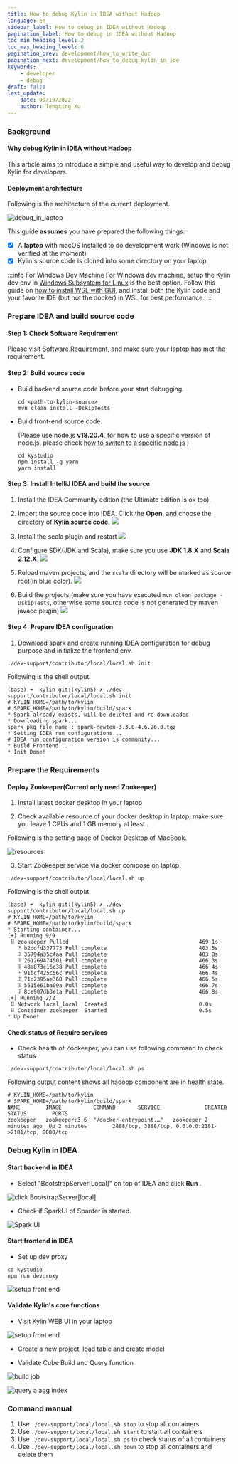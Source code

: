 ```yaml
---
title: How to debug Kylin in IDEA without Hadoop
language: en
sidebar_label: How to debug in IDEA without Hadoop
pagination_label: How to debug in IDEA without Hadoop
toc_min_heading_level: 2
toc_max_heading_level: 6
pagination_prev: development/how_to_write_doc
pagination_next: development/how_to_debug_kylin_in_ide
keywords:
    - developer
    - debug
draft: false
last_update:
    date: 09/19/2022
    author: Tengting Xu
---
```


### Background

#### Why debug Kylin in IDEA without Hadoop
This article aims to introduce a simple and useful way to develop and debug Kylin for developers.

#### Deployment architecture

Following is the architecture of the current deployment.

![debug_in_laptop](./images/how_to_debug_kylin_in_local/laptop.png)

This guide **assumes** you have prepared the following things:

- [X] A **laptop** with macOS installed to do development work (Windows is not verified at the moment)
- [X] Kylin's source code is cloned into some directory on your laptop

:::info For Windows Dev Machine
For Windows dev machine, setup the Kylin dev env in [Windows Subsystem for Linux](https://learn.microsoft.com/en-us/windows/wsl/about) is the best option. Follow this guide on [how to install WSL with GUI](https://learn.microsoft.com/en-us/windows/wsl/tutorials/gui-apps), and install both the Kylin code and your favorite IDE (but not the docker) in WSL for best performance.
:::

### Prepare IDEA and build source code

#### Step 1: Check Software Requirement

Please visit [Software Requirement](how_to_package#software_reqiurement), and make sure your laptop has met the requirement.

#### Step 2: Build source code

- Build backend source code before your start debugging.
  
    ```shell
    cd <path-to-kylin-source>
    mvn clean install -DskipTests
    ```

- Build front-end source code.
  
    (Please use node.js **v18.20.4**, for how to use a specific version of node.js, please check [how to switch to a specific node js](how_to_package#install_other_node) )
    
    ```shell
    cd kystudio
    npm install -g yarn
    yarn install
    ```
#### Step 3: Install IntelliJ IDEA and build the source

1. Install the IDEA Community edition (the Ultimate edition is ok too).

2. Import the source code into IDEA. Click the **Open**, and choose the directory of **Kylin source code**.
   ![](images/how_to_debug_kylin_in_local/OPEN_KYLIN_PROJECT.png)

3. Install the scala plugin and restart
   ![](images/how_to_debug_kylin_in_local/IDEA_Install_Scala_plugin.png)

4. Configure SDK(JDK and Scala), make sure you use **JDK 1.8.X** and **Scala 2.12.X**.
   ![](images/how_to_debug_kylin_in_local/IDEA_Notify_Install_SDK.png)

5. Reload maven projects, and the `scala` directory will be marked as source root(in blue color).
   ![](images/how_to_debug_kylin_in_local/IDEA_RELOAD_ALL_MAVEN_PROJECT.png)

6. Build the projects.(make sure you have executed `mvn clean package -DskipTests`, otherwise some source code is not generated by maven javacc plugin)
   ![](images/how_to_debug_kylin_in_local/PROJECT_BUILD_SUCCEED.png)

#### Step 4: Prepare IDEA configuration

1. Download spark and create running IDEA configuration for debug purpose and initialize the frontend env.
  ```shell
  ./dev-support/contributor/local/local.sh init
  ```

Following is the shell output.

```
(base) ➜  kylin git:(kylin5) ✗ ./dev-support/contributor/local/local.sh init
# KYLIN_HOME=/path/to/kylin
# SPARK_HOME=/path/to/kylin/build/spark
* Spark already exists, will be deleted and re-downloaded
* Downloading spark...
spark_pkg_file_name : spark-newten-3.3.0-4.6.26.0.tgz
* Setting IDEA run configurations...
# IDEA run configuration version is community...
* Build Frontend...
* Init Done!
```

### Prepare the Requirements

#### Deploy Zookeeper(Current only need Zookeeper)

1. Install latest docker desktop in your laptop

2. Check available resource of your docker desktop in laptop, make sure you leave 1 CPUs and 1 GB memory at least .

Following is the setting page of Docker Desktop of MacBook.

![resources](images/how_to_debug_kylin_in_local/docker-engine-resource.png)

3. Start Zookeeper service via docker compose on laptop.

  ```shell
  ./dev-support/contributor/local/local.sh up
  ```

Following is the shell output.

```
(base) ➜  kylin git:(kylin5) ✗ ./dev-support/contributor/local/local.sh up
# KYLIN_HOME=/path/to/kylin
# SPARK_HOME=/path/to/kylin/build/spark
* Starting container...
[+] Running 9/9
 ⠿ zookeeper Pulled                                         469.1s
   ⠿ b2ddfd337773 Pull complete                             403.5s
   ⠿ 35794a35c4aa Pull complete                             403.8s
   ⠿ 261269474501 Pull complete                             466.3s
   ⠿ 48a873c16c38 Pull complete                             466.4s
   ⠿ 91bcf425c56c Pull complete                             466.4s
   ⠿ 71c2395ae368 Pull complete                             466.5s
   ⠿ 5515e61ba09a Pull complete                             466.7s
   ⠿ 8ce907db3e1a Pull complete                             466.8s
[+] Running 2/2
 ⠿ Network local_local  Created                             0.0s
 ⠿ Container zookeeper  Started                             0.5s
* Up Done!
```

#### Check status of Require services
- Check health of Zookeeper, you can use following command to check status

```shell
./dev-support/contributor/local/local.sh ps
```

Following output content shows all hadoop component are in health state.

```
# KYLIN_HOME=/path/to/kylin
# SPARK_HOME=/path/to/kylin/build/spark
NAME        IMAGE          COMMAND       SERVICE              CREATED        STATUS        PORTS
zookeeper   zookeeper:3.6  "/docker-entrypoint.…"   zookeeper 2 minutes ago  Up 2 minutes        2888/tcp, 3888/tcp, 0.0.0.0:2181->2181/tcp, 8080/tcp
```

### Debug Kylin in IDEA

#### Start backend in IDEA

- Select "BootstrapServer[Local]" on top of IDEA and click **Run** .

![click BootstrapServer[local]](images/how_to_debug_kylin_in_local/RUN_KYLIN_IN_IDEA.png)

- Check if SparkUI of Sparder is started.

![Spark UI](images/how_to_debug_kylin_in_local/spark_ui.png)

#### Start frontend in IDEA

- Set up dev proxy
```shell
cd kystudio
npm run devproxy
```

![setup front end](images/how_to_debug_kylin_in_local/start_front_end.png)

#### Validate Kylin's core functions

- Visit Kylin WEB UI in your laptop

![setup front end](images/how_to_debug_kylin_in_local/kylin_ui.png)

- Create a new project, load table and create model

- Validate Cube Build and Query function

![build job](images/how_to_debug_kylin_in_local/local-build-succeed.png)

![query a agg index](images/how_to_debug_kylin_in_local/local-query-succeed.png)

### Command manual
1. Use `./dev-support/local/local.sh stop` to stop all containers
2. Use `./dev-support/local/local.sh start` to start all containers
3. Use `./dev-support/local/local.sh ps` to check status of all containers
4. Use `./dev-support/local/local.sh down` to stop all containers and delete them
